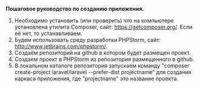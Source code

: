 **Пошаговое руководство по созданию приложения.**

1. Необходимо установить (или проверить) что на компьютере установлена утилита Composer, 
сайт: https://getcomposer.org/.
Если её нет, то устанавливаем.
2. Будем использовать среду разработки PHPStorm, сайт: http://www.jetbrains.com/phpstorm/.
3. Создаём репозиторий на github в котором будет размещен проект.
4. Создаем проект в PHPStorm из репозитория размещенного в github.
5. В локальном каталоге репозитория запускаем команду "composer create-project laravel/laravel --prefer-dist projectname" для создания каркаса приложения, где "projectname" это название проекта.






